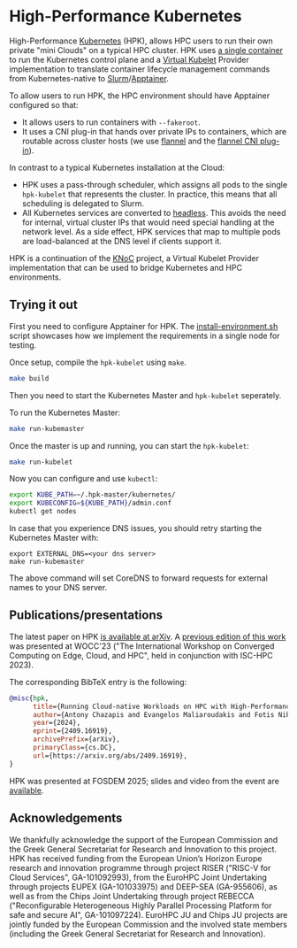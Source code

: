 # High-Performance Kubernetes

High-Performance [Kubernetes](https://kubernetes.io/) (HPK), allows HPC users to run their own private "mini Clouds" on
a typical HPC cluster. HPK uses [a single container](https://github.com/chazapis/kubernetes-from-scratch) to run the
Kubernetes control plane and a [Virtual Kubelet](https://github.com/virtual-kubelet/virtual-kubelet) Provider
implementation to translate container lifecycle management commands from Kubernetes-native
to [Slurm](https://slurm.schedmd.com/)/[Apptainer](https://github.com/apptainer/apptainer).

To allow users to run HPK, the HPC environment should have Apptainer configured so that:

* It allows users to run containers with `--fakeroot`.
* It uses a CNI plug-in that hands over private IPs to containers, which are routable across cluster hosts (we
  use [flannel](https://github.com/flannel-io/flannel) and
  the [flannel CNI plug-in](https://github.com/flannel-io/cni-plugin)).

In contrast to a typical Kubernetes installation at the Cloud:

* HPK uses a pass-through scheduler, which assigns all pods to the single `hpk-kubelet` that represents the cluster. In
  practice, this means that all scheduling is delegated to Slurm.
* All Kubernetes services are converted
  to [headless](https://kubernetes.io/docs/concepts/services-networking/service/#headless-services). This avoids the
  need for internal, virtual cluster IPs that would need special handling at the network level. As a side effect, HPK
  services that map to multiple pods are load-balanced at the DNS level if clients support it.

HPK is a continuation of the [KNoC](https://github.com/CARV-ICS-FORTH/knoc) project, a Virtual Kubelet Provider implementation that can be used to bridge Kubernetes and HPC environments.

## Trying it out

First you need to configure Apptainer for HPK. The [install-environment.sh](test/install-environment.sh) script showcases how we implement the requirements in a single node for testing.

Once setup, compile the `hpk-kubelet` using `make`.

```bash
make build
```

Then you need to start the Kubernetes Master and `hpk-kubelet` seperately.

To run the Kubernetes Master:

```bash
make run-kubemaster
```

Once the master is up and running, you can start the `hpk-kubelet`:

```bash
make run-kubelet
```

Now you can configure and use `kubectl`:

```bash
export KUBE_PATH=~/.hpk-master/kubernetes/
export KUBECONFIG=${KUBE_PATH}/admin.conf
kubectl get nodes
```

In case that you experience DNS issues, you should retry starting the Kubernetes Master with:
```
export EXTERNAL_DNS=<your dns server>
make run-kubemaster
```

The above command will set CoreDNS to forward requests for external names to your DNS server.

## Publications/presentations

The latest paper on HPK [is available at arXiv](https://arxiv.org/abs/2409.16919). A [previous edition of this work](https://doi.org/10.1007/978-3-031-40843-4_14) was presented at WOCC'23 ("The International Workshop on Converged Computing on Edge, Cloud, and HPC", held in conjunction with ISC-HPC 2023).

The corresponding BibTeX entry is the following:
```bibtex
@misc{hpk,
      title={Running Cloud-native Workloads on HPC with High-Performance Kubernetes}, 
      author={Antony Chazapis and Evangelos Maliaroudakis and Fotis Nikolaidis and Manolis Marazakis and Angelos Bilas},
      year={2024},
      eprint={2409.16919},
      archivePrefix={arXiv},
      primaryClass={cs.DC},
      url={https://arxiv.org/abs/2409.16919}, 
}
```

HPK was presented at FOSDEM 2025; slides and video from the event are [available](https://fosdem.org/2025/schedule/event/fosdem-2025-5722-running-kubernetes-workloads-on-hpc-with-hpk/).

## Acknowledgements

We thankfully acknowledge the support of the European Commission and the Greek General Secretariat for Research and
Innovation to this project. HPK has received funding from the European Union’s Horizon Europe research and innovation programme through project RISER ("RISC-V for Cloud Services", GA-101092993), from the EuroHPC Joint Undertaking through projects EUPEX (GA-101033975) and DEEP-SEA (GA-955606), as well as from the Chips Joint Undertaking through project REBECCA ("Reconfigurable Heterogeneous Highly Parallel Processing Platform for safe and secure AI", GA-101097224). EuroHPC JU and Chips JU projects are jointly funded by the European Commission and the involved state members (including the Greek General Secretariat for Research and Innovation).
